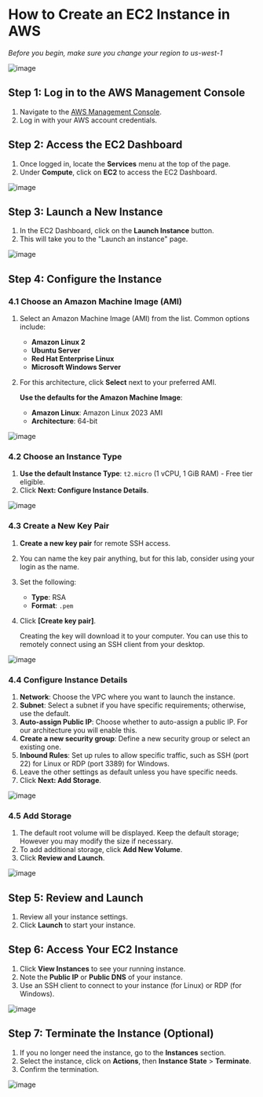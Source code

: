 # How to Create an EC2 Instance in AWS

*Before you begin, make sure you change your region to us-west-1*

![image](https://github.com/user-attachments/assets/51ef1963-e327-44f7-8af8-388fe7ba662e)


## Step 1: Log in to the AWS Management Console
1. Navigate to the [AWS Management Console](https://aws.amazon.com/console/).
2. Log in with your AWS account credentials.

## Step 2: Access the EC2 Dashboard
1. Once logged in, locate the **Services** menu at the top of the page.
2. Under **Compute**, click on **EC2** to access the EC2 Dashboard.

![image](https://github.com/user-attachments/assets/3bcbf1ad-8809-4dd5-93b7-df12bd0a65a6)

## Step 3: Launch a New Instance
1. In the EC2 Dashboard, click on the **Launch Instance** button.
2. This will take you to the "Launch an instance" page.

![image](https://github.com/user-attachments/assets/10630271-ae33-4860-9495-96f188667cb1)

## Step 4: Configure the Instance

### 4.1 Choose an Amazon Machine Image (AMI)
1. Select an Amazon Machine Image (AMI) from the list. Common options include:
   - **Amazon Linux 2**
   - **Ubuntu Server**
   - **Red Hat Enterprise Linux**
   - **Microsoft Windows Server**
2. For this architecture, click **Select** next to your preferred AMI.

   **Use the defaults for the Amazon Machine Image**:
   - **Amazon Linux**: Amazon Linux 2023 AMI
   - **Architecture**: 64-bit

![image](https://github.com/user-attachments/assets/4c82b33c-4cbc-485f-a9c3-006810bbc638)

### 4.2 Choose an Instance Type
1. **Use the default Instance Type**: `t2.micro` (1 vCPU, 1 GiB RAM) - Free tier eligible.
2. Click **Next: Configure Instance Details**.

![image](https://github.com/user-attachments/assets/56c5cbe9-8b18-493b-9ba7-e7578ccd590f)

### 4.3 Create a New Key Pair
1. **Create a new key pair** for remote SSH access.
2. You can name the key pair anything, but for this lab, consider using your login as the name.
3. Set the following:
   - **Type**: RSA
   - **Format**: `.pem`
4. Click **[Create key pair]**.

   Creating the key will download it to your computer. You can use this to remotely connect using an SSH client from your desktop.

![image](https://github.com/user-attachments/assets/4163e7fd-a7f1-46cd-ad73-010f679bda16)

### 4.4 Configure Instance Details
1. **Network**: Choose the VPC where you want to launch the instance.
2. **Subnet**: Select a subnet if you have specific requirements; otherwise, use the default.
3. **Auto-assign Public IP**: Choose whether to auto-assign a public IP. For our architecture you will enable this.
4. **Create a new security group**: Define a new security group or select an existing one.
5. **Inbound Rules**: Set up rules to allow specific traffic, such as SSH (port 22) for Linux or RDP (port 3389) for Windows.
5. Leave the other settings as default unless you have specific needs.
6. Click **Next: Add Storage**.

![image](https://github.com/user-attachments/assets/1b7d77ae-d2a3-4f4b-8ab1-930207b983f6)

### 4.5 Add Storage
1. The default root volume will be displayed. Keep the default storage; However you may modify the size if necessary.
2. To add additional storage, click **Add New Volume**.
3. Click **Review and Launch**.

![image](https://github.com/user-attachments/assets/182e735e-f48f-4fe0-a4ce-7dcf334486a8)

## Step 5: Review and Launch
1. Review all your instance settings.
2. Click **Launch** to start your instance.

## Step 6: Access Your EC2 Instance
1. Click **View Instances** to see your running instance.
2. Note the **Public IP** or **Public DNS** of your instance.
3. Use an SSH client to connect to your instance (for Linux) or RDP (for Windows).

![image](https://github.com/user-attachments/assets/27801568-ebda-480d-a5ae-80ffa86fe8cb)

## Step 7: Terminate the Instance (Optional)
1. If you no longer need the instance, go to the **Instances** section.
2. Select the instance, click on **Actions**, then **Instance State** > **Terminate**.
3. Confirm the termination.

![image](https://github.com/user-attachments/assets/d51781cd-9517-4ee6-b4e1-fd7feef4c51e)
